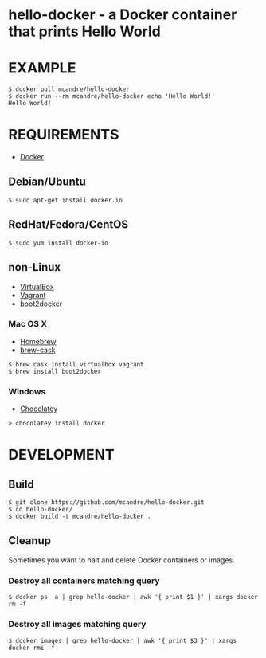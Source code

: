 # hello-docker - a Docker container that prints Hello World

# EXAMPLE

```
$ docker pull mcandre/hello-docker
$ docker run --rm mcandre/hello-docker echo 'Hello World!'
Hello World!
```

# REQUIREMENTS

* [Docker](https://www.docker.com/)

## Debian/Ubuntu

```
$ sudo apt-get install docker.io
```

## RedHat/Fedora/CentOS

```
$ sudo yum install docker-io
```

## non-Linux

* [VirtualBox](https://www.virtualbox.org/)
* [Vagrant](https://www.vagrantup.com/)
* [boot2docker](http://boot2docker.io/)

### Mac OS X

* [Homebrew](http://brew.sh/)
* [brew-cask](http://caskroom.io/)

```
$ brew cask install virtualbox vagrant
$ brew install boot2docker
```

### Windows

* [Chocolatey](https://chocolatey.org/)

```
> chocolatey install docker
```

# DEVELOPMENT

## Build

```
$ git clone https://github.com/mcandre/hello-docker.git
$ cd hello-docker/
$ docker build -t mcandre/hello-docker .
```

## Cleanup

Sometimes you want to halt and delete Docker containers or images.

### Destroy all containers matching query

```
$ docker ps -a | grep hello-docker | awk '{ print $1 }' | xargs docker rm -f
```

### Destroy all images matching query

```
$ docker images | grep hello-docker | awk '{ print $3 }' | xargs docker rmi -f
```
